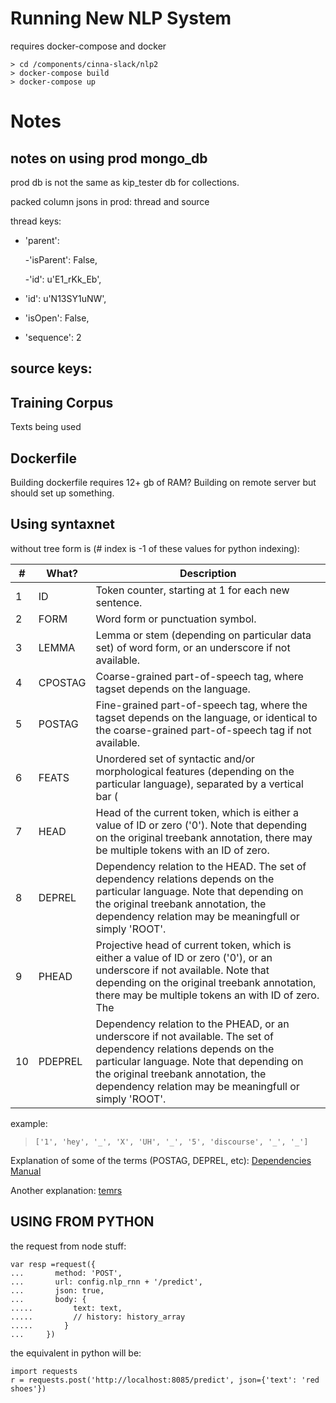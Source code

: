 # Running New NLP System

requires docker-compose and docker

```
> cd /components/cinna-slack/nlp2
> docker-compose build
> docker-compose up
```


# Notes



## notes on using prod mongo_db

prod db is not the same as kip_tester db for collections.

packed column jsons in prod:
thread and source

thread keys:

- 'parent':

    -'isParent': False,

    -'id': u'E1_rKk_Eb',
- 'id': u'N13SY1uNW',
- 'isOpen': False,
- 'sequence': 2

source keys:
-

## Training Corpus

Texts being used


## Dockerfile

Building dockerfile requires 12+ gb of RAM?  Building on remote server but should set up something.


## Using syntaxnet

without tree form is (# index is -1 of these values for python indexing):


|#  | What?| Description |
|---|------|-------------|
|1  |  ID | Token counter, starting at 1 for each new sentence. |
|2  |  FORM |   Word form or punctuation symbol. |
|3  |  LEMMA |  Lemma or stem (depending on particular data set) of word form, or an underscore if not available. |
|4  |  CPOSTAG |Coarse-grained part-of-speech tag, where tagset depends on the language. |
|5  |  POSTAG | Fine-grained part-of-speech tag, where the tagset depends on the language, or identical to the coarse-grained part-of-speech tag if not available. |
|6  |  FEATS |  Unordered set of syntactic and/or morphological features (depending on the particular language), separated by a vertical bar (|), or an underscore if not available. |
|7  |  HEAD |   Head of the current token, which is either a value of ID or zero ('0'). Note that depending on the original treebank annotation, there may be multiple tokens with an ID of zero. |
|8  |  DEPREL | Dependency relation to the HEAD. The set of dependency relations depends on the particular language. Note that depending on the original treebank annotation, the dependency relation may be meaningfull or simply 'ROOT'. |
|9  |  PHEAD |  Projective head of current token, which is either a value of ID or zero ('0'), or an underscore if not available. Note that depending on the original treebank annotation, there may be multiple tokens an with ID of zero. The  |dependency structure resulting from the PHEAD column is guaranteed to be projective (but is not available for all languages), whereas the structures resulting from the HEAD column will be non-projective for some sentences of some languages (but is always available). |
|10 | PDEPREL | Dependency relation to the PHEAD, or an underscore if not available. The set of dependency relations depends on the particular language. Note that depending on the original treebank annotation, the dependency relation may be meaningfull or simply 'ROOT'. |

example:

> `['1', 'hey', '_', 'X', 'UH', '_', '5', 'discourse', '_', '_']`


Explanation of some of the terms (POSTAG, DEPREL, etc): [Dependencies Manual](http://nlp.stanford.edu/software/dependencies_manual.pdf)

Another explanation: [temrs](https://cs.nyu.edu/grishman/jet/guide/PennPOS.html)


## USING FROM PYTHON

the request from node stuff:
```
var resp =request({
...       method: 'POST',
...       url: config.nlp_rnn + '/predict',
...       json: true,
...       body: {
.....         text: text,
.....         // history: history_array
.....       }
...     })
```
the equivalent in python will be:

```
import requests
r = requests.post('http://localhost:8085/predict', json={'text': 'red shoes'})
```

